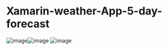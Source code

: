# Xamarin-weather-App-5-day-forecast
![image](https://user-images.githubusercontent.com/80212575/170242490-9b515d17-1fad-475b-b5d4-83ab71a6f749.png)![image](https://user-images.githubusercontent.com/80212575/170242608-59dbc281-a38d-4b43-8b87-e3f76eb85df8.png)
![image](https://user-images.githubusercontent.com/80212575/170242723-76d46b47-8f23-47b8-b99e-9bcead7e404b.png)
